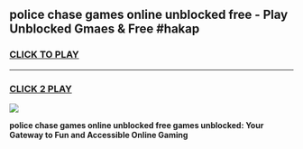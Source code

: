 
## police chase games online unblocked free - Play Unblocked Gmaes & Free #hakap
<h3>
<a href="https://premium.freeplayer.one?title=police_chase_games_online_unblocked_free&ref=01M">CLICK TO PLAY</a></h3>
<hr>

<h3>
<a href="https://premium.freeplayer.one?title=police_chase_games_online_unblocked_free&ref=01M">CLICK 2 PLAY</a>
  
</h3>

<a href="https://premium.freeplayer.one?title=police_chase_games_online_unblocked_free&ref=01M"><img src="https://clearcache.store/games.png"></a>


**police chase games online unblocked free games unblocked: Your Gateway to Fun and Accessible Online Gaming**
